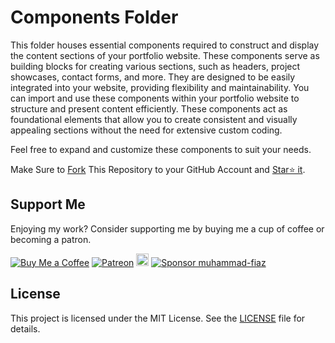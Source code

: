 # Components Folder

This folder houses essential components required to construct and display the content sections of your portfolio website. These components serve as building blocks for creating various sections, such as headers, project showcases, contact forms, and more. They are designed to be easily integrated into your website, providing flexibility and maintainability.
You can import and use these components within your portfolio website to structure and present content efficiently. These components act as foundational elements that allow you to create consistent and visually appealing sections without the need for extensive custom coding.

Feel free to expand and customize these components to suit your needs.

Make Sure to [Fork](https://github.com/muhammad-fiaz/portfolio/fork) This Repository to your GitHub Account and [Star⭐ it](https://github.com/muhammad-fiaz/portfolio/stargazers).

## Support Me

Enjoying my work? Consider supporting me by buying me a cup of coffee or becoming a patron.

[![Buy Me a Coffee](https://img.shields.io/badge/Buy%20Me%20a%20Coffee-Donate-orange?logo=buy-me-a-coffee&s=20)](https://www.buymeacoffee.com/muhammadfiaz)
[![Patreon](https://img.shields.io/badge/Patreon-Support-red?logo=patreon&s=20)](https://www.patreon.com/muhammad_fiaz)
<a href="https://ko-fi.com/muhammadfiaz"><img src="https://ko-fi.com/img/githubbutton_sm.svg" alt="Ko-fi" height="20"></a>
[![Sponsor muhammad-fiaz](https://img.shields.io/badge/Sponsor-muhammad--fiaz-brightgreen?logo=github)](https://github.com/sponsors/muhammad-fiaz)

## License

This project is licensed under the MIT License. See the [LICENSE](https://github.com/muhammad-fiaz/portfolio/blob/main/LICENSE.md) file for details.
